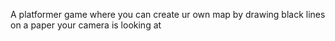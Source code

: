 A platformer game where you can create ur own map by drawing black lines on a paper your camera is looking at
